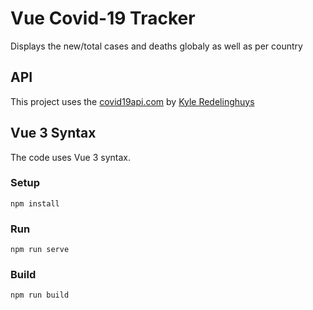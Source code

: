 # Vue Covid-19 Tracker

Displays the new/total cases and deaths globaly as well as per country

## API

This project uses the [covid19api.com](https://covid19api.com/) by [Kyle Redelinghuys](https://twitter.com/ksredelinghuys)

## Vue 3 Syntax

The code uses Vue 3 syntax.

### Setup

```
npm install
```

### Run

```
npm run serve
```

### Build

```
npm run build
```
